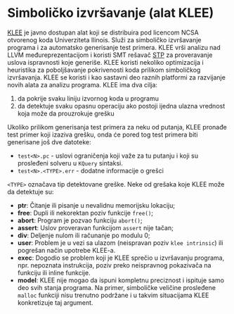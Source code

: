 # Simboličko izvršavanje (alat KLEE)

[KLEE](http://klee.github.io/) je javno dostupan alat koji se distribuira pod licencom NCSA
otvorenog koda Univerziteta Ilinois. Služi za simboličko izvršavanje
programa i za automatsko generisanje test primera. KLEE vrši analizu
nad LLVM međureprezentacijom i koristi SMT rešavač [STP](https://stp.github.io/) za proveravanje uslova
ispravnosti koje generiše. KLEE koristi nekoliko optimizacija i
heuristika za poboljšavanje pokrivenosti koda prilikom simboličkog
izvršavanja. KLEE se koristi i kao sastavni deo raznih platformi za
razvijanje novih alata za analizu programa. KLEE ima dva cilja:
1. da pokrije svaku liniju izvornog koda u programu
1. da detektuje svaku opasnu operaciju ako postoji ijedna ulazna vrednost koja može da prouzrokuje grešku

Ukoliko prilikom generisanja test primera za neku od putanja, KLEE pronađe test primer koji izaziva grešku, onda će pored tog test primera
biti generisane još dve datoteke:
-   `test<N>.pc` - uslovi ograničenja koji važe za tu putanju i koji su
    prosleđeni solveru u `KQuery` sintaksi.
-   `test<N>.<TYPE>.err` - dodatne informacije o grešci

`<TYPE>` označava tip detektovane greške. Neke od grešaka koje KLEE
može da detektuje su:
-   **ptr**: Čitanje ili pisanje u nevalidnu memorijsku lokaciju;
-   **free**: Dupli ili nekorektan poziv funkcije `free()`;
-   **abort**: Program je pozvao funkciju `abort()`;
-   **assert**: Uslov proveravan funkcijom `assert` nije tačan;
-   **div**: Deljenje nulom ili računanje po modulu 0;
-   **user**: Problem je u vezi sa ulazom (neispravan poziv
    `klee intrinsic`) ili pogrešan način upotrebe KLEE-a.
-   **exec**: Dogodio se problem koji je KLEE sprečio u izvršavanju
    programa, npr. nepoznata instrukcija, poziv preko neispravnog
    pokazivača na funkciju ili inline funkcije.
-   **model**: KLEE nije mogao da ispuni kompletnu preciznost i
    ispituje samo deo svih stanja programa. Na primer, simboličke
    veličine prosleđene `malloc` funkciji nisu trenutno podržane i u
    takvim situacijama KLEE konkretizuje taj argument.
